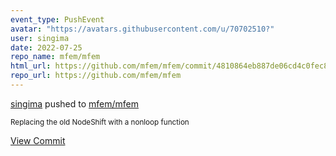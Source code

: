 ```yaml
---
event_type: PushEvent
avatar: "https://avatars.githubusercontent.com/u/70702510?"
user: singima
date: 2022-07-25
repo_name: mfem/mfem
html_url: https://github.com/mfem/mfem/commit/4810864eb887de06cd4c0fec8c0166ab7ab71b39
repo_url: https://github.com/mfem/mfem
---
```


<a href='https://github.com/singima' target='_blank'>singima</a> pushed to <a href='https://github.com/mfem/mfem' target='_blank'>mfem/mfem</a>

<small>Replacing the old NodeShift with a nonloop function</small>

<a href='https://github.com/mfem/mfem/commit/4810864eb887de06cd4c0fec8c0166ab7ab71b39' target='_blank'>View Commit</a>